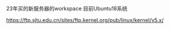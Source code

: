 23年买的新服务器的workspace
目前Ubuntu18系统

https://ftp.sjtu.edu.cn/sites/ftp.kernel.org/pub/linux/kernel/v5.x/
